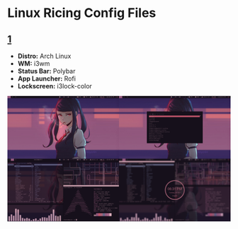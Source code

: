 # Linux Ricing Config Files

## [1](1/)
- **Distro:** Arch Linux
- **WM:** i3wm
- **Status Bar:** Polybar
- **App Launcher:** Rofi
- **Lockscreen:** i3lock-color

![screenshot](https://github.com/tanishkushwaha/dotfiles/blob/master/1/screenshots/1.png)
